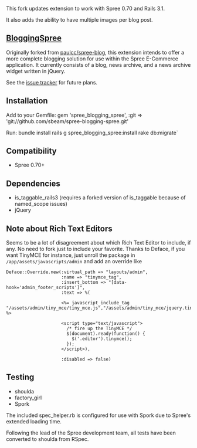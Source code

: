 This fork updates extension to work with Spree 0.70 and Rails 3.1. 

It also adds the ability to have multiple images per blog post. 

[BloggingSpree](http://github.com/sbeam/spree-blogging-spree/)
---------------

Originally forked from [paulcc/spree-blog](http://github.com/paulcc/spree-blog/), this extension intends to offer a more complete blogging solution for use within the Spree E-Commerce application. It currently consists of a blog, news archive, and a news archive widget written in jQuery.

See the [issue tracker](http://github.com/jaymendoza/spree-blogging-spree/issues) for future plans.


Installation
------------
Add to your Gemfile:
    gem 'spree_blogging_spree', :git => 'git://github.com/sbeam/spree-blogging-spree.git'

Run:
    bundle install
    rails g spree_blogging_spree:install
    rake db:migrate`

Compatibility
-------------

* Spree 0.70+

Dependencies
------------

* is_taggable_rails3 (requires a forked version of is_taggable because of named_scope issues)
* jQuery

Note about Rich Text Editors
----------------------------
Seems to be a lot of disagreement about which Rich Text Editor to include, if any. No need to fork just to include your favorite. Thanks to Deface, if you want TinyMCE for instance, just unroll the package in `/app/assets/javascripts/admin` and add an override like

    Deface::Override.new(:virtual_path => "layouts/admin",
                         :name => "tinymce_tag",
                         :insert_bottom => "[data-hook='admin_footer_scripts']",
                         :text => %(
                         
                         <%= javascript_include_tag "/assets/admin/tiny_mce/tiny_mce.js","/assets/admin/tiny_mce/jquery.tinymce.js"    %>

                         <script type="text/javascript"> 
                           /* fire up the TinyMCE */
                           $(document).ready(function() {
                             $('.editor').tinymce();
                           });
                         </script>),

                         :disabled => false)

Testing
-------

* shoulda
* factory_girl
* Spork

The included spec_helper.rb is configured for use with Spork due to Spree's extended loading time.

Following the lead of the Spree development team, all tests have been converted to shoulda from RSpec.

